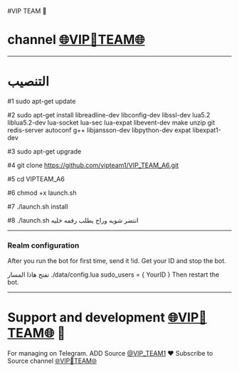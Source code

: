 #VIP TEAM 🔱
# channel [🌐VIP🏅TEAM🌐](https://telegram.me/VIP_TEAM1)
* * *


# التنصيب
#1
sudo apt-get update

#2
sudo apt-get install libreadline-dev libconfig-dev libssl-dev lua5.2 liblua5.2-dev lua-socket lua-sec lua-expat libevent-dev make unzip git redis-server autoconf g++ libjansson-dev libpython-dev expat libexpat1-dev

#3
sudo apt-get upgrade

#4
git clone https://github.com/vipteam1/VIP_TEAM_A6.git

#5
cd VIPTEAM_A6

#6
chmod +x launch.sh

#7
./launch.sh install

#8
./launch.sh انتضر شويه وراح يطلب رقمه خليه
* * *

### Realm configuration

After you run the bot for first time, send it !id. Get your ID and stop the bot.

تفتح هاذا المسار ./data/config.lua 
  sudo_users = {
    YourID
  }
Then restart the bot.
* * *

# Support and development [🌐VIP🏅TEAM🌐](https://telegram.me/VIP_TEAM1) 🐾

For managing on Telegram.
ADD Source [@VIP_TEAM1](https://telegram.me/VIP_TEAM1) ❤️
Subscribe to Source channel [🌐VIP🏅TEAM🌐](https://telegram.me/VIP_TEAM1) 
